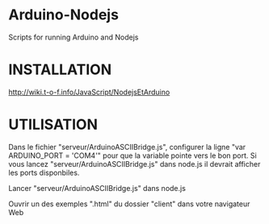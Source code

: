 Arduino-Nodejs
==============

Scripts for running Arduino and Nodejs


INSTALLATION 
========================================
http://wiki.t-o-f.info/JavaScript/NodejsEtArduino


UTILISATION
========================================

Dans le fichier "serveur/ArduinoASCIIBridge.js", configurer la ligne "var ARDUINO_PORT = 'COM4'" pour que la variable pointe vers le bon port. Si vous lancez "serveur/ArduinoASCIIBridge.js" dans node.js il devrait afficher les ports disponbiles.

Lancer "serveur/ArduinoASCIIBridge.js" dans node.js

Ouvrir un des exemples ".html" du dossier "client" dans votre navigateur Web
